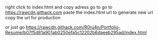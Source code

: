 right click to index.html and copy adress
go to go to https://rawcdn.githack.com
paste the index.html url to generate new url
copy the url for production

or just go https://rawcdn.githack.com/R0ru4n/Portfolio-Resume/b07f5d81a901ab0250efa5c12202b6daeeb295ad/index.html
